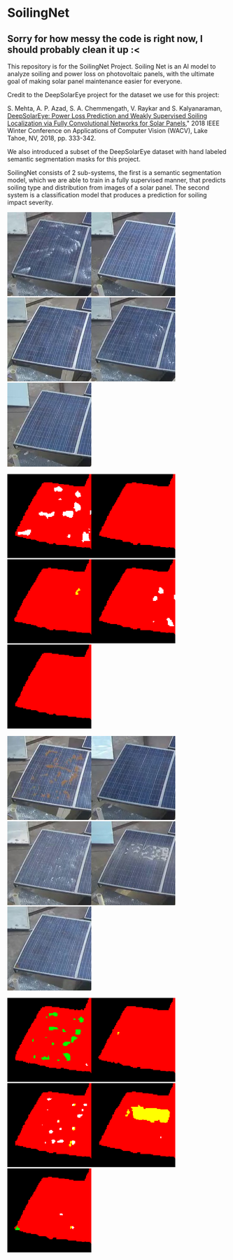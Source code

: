 # SoilingNet
## Sorry for how messy the code is right now, I should probably clean it up :<
This repository is for the SoilingNet Project. Soiling Net is an AI model to analyze soiling and power loss on photovoltaic panels, with the ultimate goal of making solar panel maintenance easier for everyone. 

Credit to the DeepSolarEye project for the dataset we use for this project:

S. Mehta, A. P. Azad, S. A. Chemmengath, V. Raykar and S. Kalyanaraman,
[DeepSolarEye: Power Loss Prediction and Weakly Supervised Soiling Localization via Fully    Convolutional Networks for Solar Panels,](https://arxiv.org/abs/1710.03811)" 2018 IEEE Winter Conference on Applications of Computer Vision (WACV), Lake Tahoe, NV, 2018, pp. 333-342.


We also introduced a subset of the DeepSolarEye dataset with hand labeled semantic segmentation masks for this project.

SoilingNet consists of 2 sub-systems, the first is a semantic segmentation model, which we are able to train in a fully supervised manner, that predicts soiling type and distribution from images of a solar panel. The second system is a classification model that produces a prediction for soiling impact severity.

![in1](https://github.com/ThomasGust/SoilingNet/blob/main/figures/examples/images/IMG0.png)![in2](https://github.com/ThomasGust/SoilingNet/blob/main/figures/examples/images/IMG1.png)![in3](https://github.com/ThomasGust/SoilingNet/blob/main/figures/examples/images/IMG2.png)![in4](https://github.com/ThomasGust/SoilingNet/blob/main/figures/examples/images/IMG3.png)![in5](https://github.com/ThomasGust/SoilingNet/blob/main/figures/examples/images/IMG4.png)

![in1](https://github.com/ThomasGust/SoilingNet/blob/main/figures/examples/predictions/OUT0.png)![in2](https://github.com/ThomasGust/SoilingNet/blob/main/figures/examples/predictions/OUT1.png)![in3](https://github.com/ThomasGust/SoilingNet/blob/main/figures/examples/predictions/OUT2.png)![in4](https://github.com/ThomasGust/SoilingNet/blob/main/figures/examples/predictions/OUT3.png)![in5](https://github.com/ThomasGust/SoilingNet/blob/main/figures/examples/predictions/OUT4.png)

![in1](https://github.com/ThomasGust/SoilingNet/blob/main/figures/examples/images/IMG5.png)![in2](https://github.com/ThomasGust/SoilingNet/blob/main/figures/examples/images/IMG6.png)![in3](https://github.com/ThomasGust/SoilingNet/blob/main/figures/examples/images/IMG7.png)![in4](https://github.com/ThomasGust/SoilingNet/blob/main/figures/examples/images/IMG8.png)![in5](https://github.com/ThomasGust/SoilingNet/blob/main/figures/examples/images/IMG9.png)


![in1](https://github.com/ThomasGust/SoilingNet/blob/main/figures/examples/predictions/OUT5.png)![in2](https://github.com/ThomasGust/SoilingNet/blob/main/figures/examples/predictions/OUT6.png)![in3](https://github.com/ThomasGust/SoilingNet/blob/main/figures/examples/predictions/OUT7.png)![in4](https://github.com/ThomasGust/SoilingNet/blob/main/figures/examples/predictions/OUT8.png)![in5](https://github.com/ThomasGust/SoilingNet/blob/main/figures/examples/predictions/OUT9.png)
